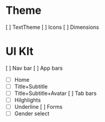 # Theme
[ ] TextTheme
[ ] Icons
[ ] Dimensions

# UI KIt
[ ] Nav bar
[ ] App bars
  - [ ] Home
  - [ ] Title+Subtitle
  - [ ] Title+Subtitle+Avatar
[ ] Tab bars
  - [ ] Hilghlights
  - [ ] Underline
[ ] Forms
  - [ ] Gender select